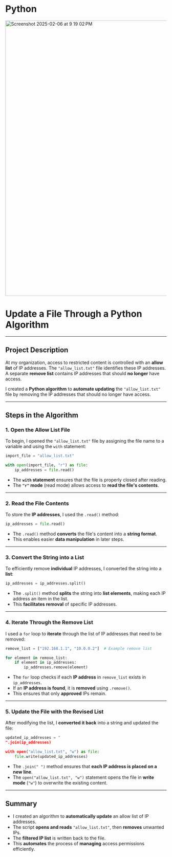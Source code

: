 # Python
<img width="857" alt="Screenshot 2025-02-06 at 9 19 02 PM" src="https://github.com/user-attachments/assets/40f53e83-530b-42c2-adfa-1c63fa473251" />


# **Update a File Through a Python Algorithm**  

---  

## **Project Description**  

At my organization, access to restricted content is controlled with an **allow list** of IP addresses. The `"allow_list.txt"` file identifies these IP addresses. A separate **remove list** contains IP addresses that should **no longer** have access.  

I created a **Python algorithm** to **automate updating** the `"allow_list.txt"` file by removing the IP addresses that should no longer have access.  

---  

## **Steps in the Algorithm**  

### **1. Open the Allow List File**  
To begin, I opened the `"allow_list.txt"` file by assigning the file name to a variable and using the `with` statement:  

```python
import_file = "allow_list.txt"

with open(import_file, "r") as file:
    ip_addresses = file.read()
```  

- The **`with` statement** ensures that the file is properly closed after reading.  
- The **`"r"` mode** (read mode) allows access to **read the file's contents**.  

---  

### **2. Read the File Contents**  
To store the **IP addresses**, I used the `.read()` method:  

```python
ip_addresses = file.read()
```  

- The `.read()` method **converts** the file's content into a **string format**.  
- This enables easier **data manipulation** in later steps.  

---  

### **3. Convert the String into a List**  
To efficiently remove **individual** IP addresses, I converted the string into a **list**:  

```python
ip_addresses = ip_addresses.split()
```  

- The `.split()` method **splits** the string into **list elements**, making each IP address an item in the list.  
- This **facilitates removal** of specific IP addresses.  

---  

### **4. Iterate Through the Remove List**  
I used a `for` loop to **iterate** through the list of IP addresses that need to be removed:  

```python
remove_list = ["192.168.1.1", "10.0.0.2"]  # Example remove list

for element in remove_list:
    if element in ip_addresses:
        ip_addresses.remove(element)
```  

- The `for` loop checks if each **IP address** in `remove_list` exists in `ip_addresses`.  
- If an **IP address is found**, it is **removed** using `.remove()`.  
- This ensures that only **approved** IPs remain.  

---  

### **5. Update the File with the Revised List**  
After modifying the list, I **converted it back** into a string and updated the file:  

```python
updated_ip_addresses = "
".join(ip_addresses)

with open("allow_list.txt", "w") as file:
    file.write(updated_ip_addresses)
```  

- The `.join("
")` method ensures that **each IP address is placed on a new line**.  
- The `open("allow_list.txt", "w")` statement opens the file in **write mode** (`"w"`) to overwrite the existing content.  

---  

## **Summary**  

- I created an algorithm to **automatically update** an allow list of IP addresses.  
- The script **opens and reads** `"allow_list.txt"`, then **removes** unwanted IPs.  
- The **filtered IP list** is written back to the file.  
- This **automates** the process of **managing** access permissions efficiently.  

